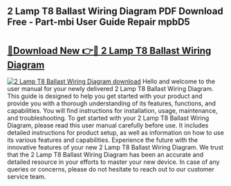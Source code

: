 ## 2 Lamp T8 Ballast Wiring Diagram PDF Download Free - Part-mbi User Guide Repair mpbD5

# <h2><a href="http://dfn8gp.blite.top/?on=2+Lamp+T8+Ballast+Wiring+Diagram">🔗Download New 👉🔴 2 Lamp T8 Ballast Wiring Diagram</a></h2>

[![2 Lamp T8 Ballast Wiring Diagram download](https://i.imgur.com/lujVjoI.png)](http://dfn8gp.blite.top/?on=2+Lamp+T8+Ballast+Wiring+Diagram)
Hello and welcome to the user manual for your newly delivered 2 Lamp T8 Ballast Wiring Diagram. This guide is designed to help you get started with your product and provide you with a thorough understanding of its features, functions, and capabilities. You will find instructions for installation, usage, maintenance, and troubleshooting. To get started with your 2 Lamp T8 Ballast Wiring Diagram, please read this user manual carefully before use. It includes detailed instructions for product setup, as well as information on how to use its various features and capabilities. Experience the future with the innovative features of your new 2 Lamp T8 Ballast Wiring Diagram. We trust that the 2 Lamp T8 Ballast Wiring Diagram has been an accurate and detailed resource in your efforts to master your new device. In case of any queries or concerns, please do not hesitate to reach out to our customer service team.
